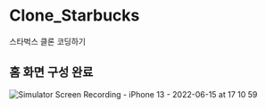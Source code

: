 # Clone_Starbucks
스타벅스 클론 코딩하기

## 홈 화면 구성 완료
![Simulator Screen Recording - iPhone 13 - 2022-06-15 at 17 10 59](https://user-images.githubusercontent.com/57269348/173822887-6ea5369a-562a-4f45-ac69-0edfb58d4a5e.gif)

